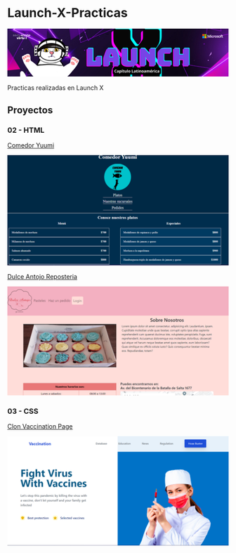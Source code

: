 # Launch-X-Practicas

<p align="center">
  <img src="./assets/banner.png" alt="Banner Launch X">
</p>

Practicas realizadas en Launch X

## Proyectos
### 02 - HTML
[Comedor Yuumi](02-HTML\ComedorYuumi\README.md)

<p align="center">
  <img src="./02-HTML/ComedorYuumi/assets/img/readme/screenshot-principal.png" alt="Imagen preview de la practica Comedor Yuumi">
</p>

[Dulce Antojo Reposteria](02-HTML\DulceAntojoReposteria\README.md)

<p align="center">
  <img src="./02-HTML/DulceAntojoReposteria/assets/img/readme/screen-principal.png" alt="Imagen preview de la practica Dulce Antojo Reposteria">
</p>

### 03 - CSS
[Clon Vaccination Page](03-CSS\Vacunacion-landingpage\README.md)

<p align="center">
  <img src="./03-CSS/Vacunacion-landingpage/assets/img/readme/screen-principal.png" alt="Imagen preview de la practica Vaccination Landingpage">
</p>
